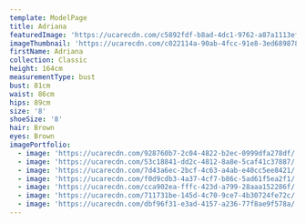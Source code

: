 ```yaml
---
template: ModelPage
title: Adriana
featuredImage: 'https://ucarecdn.com/c5892fdf-b8ad-4dc1-9762-a87a1113ef56/'
imageThumbnail: 'https://ucarecdn.com/c022114a-90ab-4fcc-91e8-3ed689878385/'
firstName: Adriana
collection: Classic
height: 164cm
measurementType: bust
bust: 81cm
waist: 86cm
hips: 89cm
size: '8'
shoeSize: '8'
hair: Brown
eyes: Brown
imagePortfolio:
  - image: 'https://ucarecdn.com/928760b7-2c04-4822-b2ec-0999dfa278df/'
  - image: 'https://ucarecdn.com/53c18841-dd2c-4812-8a8e-5caf41c37887/'
  - image: 'https://ucarecdn.com/7d43a6ec-2bcf-4c63-a4ab-e40cc5ee8421/'
  - image: 'https://ucarecdn.com/f0d9cdb3-4a37-4cf7-b86c-5ad61f5ea2f1/'
  - image: 'https://ucarecdn.com/cca902ea-fffc-423d-a799-28aaa152286f/'
  - image: 'https://ucarecdn.com/711731be-145d-4c70-9ce7-4b30724fe72c/'
  - image: 'https://ucarecdn.com/dbf96f31-e3ad-4157-a236-77f8ae9f578a/'
---
```


